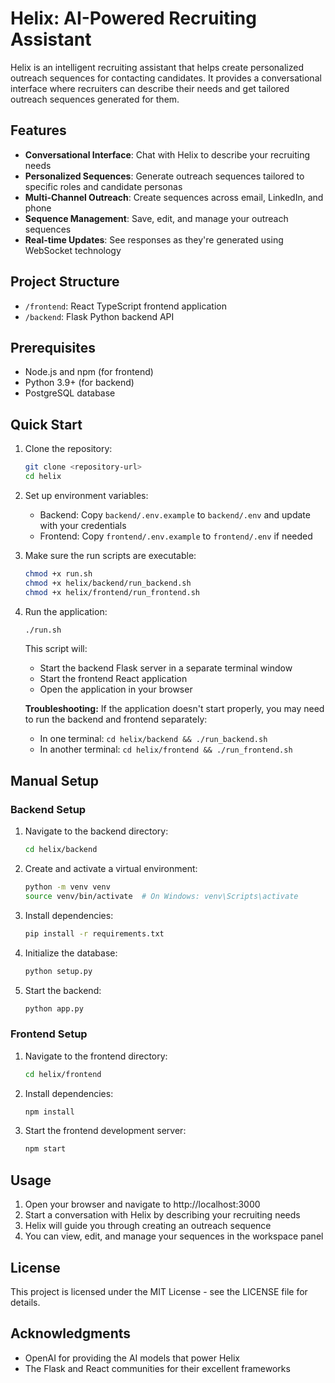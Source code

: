 # Helix: AI-Powered Recruiting Assistant

Helix is an intelligent recruiting assistant that helps create personalized outreach sequences for contacting candidates. It provides a conversational interface where recruiters can describe their needs and get tailored outreach sequences generated for them.

## Features

- **Conversational Interface**: Chat with Helix to describe your recruiting needs
- **Personalized Sequences**: Generate outreach sequences tailored to specific roles and candidate personas
- **Multi-Channel Outreach**: Create sequences across email, LinkedIn, and phone
- **Sequence Management**: Save, edit, and manage your outreach sequences
- **Real-time Updates**: See responses as they're generated using WebSocket technology

## Project Structure

- `/frontend`: React TypeScript frontend application
- `/backend`: Flask Python backend API

## Prerequisites

- Node.js and npm (for frontend)
- Python 3.9+ (for backend)
- PostgreSQL database

## Quick Start

1. Clone the repository:
   ```bash
   git clone <repository-url>
   cd helix
   ```

2. Set up environment variables:
   - Backend: Copy `backend/.env.example` to `backend/.env` and update with your credentials
   - Frontend: Copy `frontend/.env.example` to `frontend/.env` if needed

3. Make sure the run scripts are executable:
   ```bash
   chmod +x run.sh
   chmod +x helix/backend/run_backend.sh
   chmod +x helix/frontend/run_frontend.sh
   ```

4. Run the application:
   ```bash
   ./run.sh
   ```

   This script will:
   - Start the backend Flask server in a separate terminal window
   - Start the frontend React application
   - Open the application in your browser

   **Troubleshooting:** If the application doesn't start properly, you may need to run the backend and frontend separately:
   - In one terminal: `cd helix/backend && ./run_backend.sh`
   - In another terminal: `cd helix/frontend && ./run_frontend.sh`

## Manual Setup

### Backend Setup

1. Navigate to the backend directory:
   ```bash
   cd helix/backend
   ```

2. Create and activate a virtual environment:
   ```bash
   python -m venv venv
   source venv/bin/activate  # On Windows: venv\Scripts\activate
   ```

3. Install dependencies:
   ```bash
   pip install -r requirements.txt
   ```

4. Initialize the database:
   ```bash
   python setup.py
   ```

5. Start the backend:
   ```bash
   python app.py
   ```

### Frontend Setup

1. Navigate to the frontend directory:
   ```bash
   cd helix/frontend
   ```

2. Install dependencies:
   ```bash
   npm install
   ```

3. Start the frontend development server:
   ```bash
   npm start
   ```

## Usage

1. Open your browser and navigate to http://localhost:3000
2. Start a conversation with Helix by describing your recruiting needs
3. Helix will guide you through creating an outreach sequence
4. You can view, edit, and manage your sequences in the workspace panel

## License

This project is licensed under the MIT License - see the LICENSE file for details.

## Acknowledgments

- OpenAI for providing the AI models that power Helix
- The Flask and React communities for their excellent frameworks